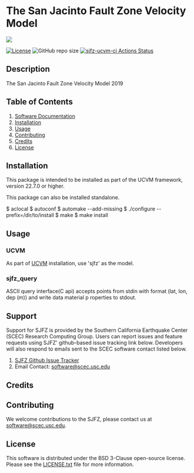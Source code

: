 # The San Jacinto Fault Zone Velocity Model

<a href="https://github.com/sceccode/sjfz.git"><img src="https://github.com/sceccode/sjfz/wiki/images/sjfz_logo.png"></a>

[![License](https://img.shields.io/badge/License-BSD_3--Clause-blue.svg)](https://opensource.org/licenses/BSD-3-Clause)
![GitHub repo size](https://img.shields.io/github/repo-size/sceccode/sjfz)
[![sjfz-ucvm-ci Actions Status](https://github.com/SCECcode/sjfz/workflows/sjfz-ucvm-ci/badge.svg)](https://github.com/SCECcode/sjfz/actions)

## Description

The San Jacinto Fault Zone Velocity Model
2019

## Table of Contents
1. [Software Documentation](https://github.com/SCECcode/sjfz/wiki)
2. [Installation](#installation)
3. [Usage](#usage)
4. [Contributing](#contributing)
5. [Credits](#credit)
6. [License](#license)

## Installation

This package is intended to be installed as part of the UCVM framework,
version 22.7.0 or higher. 

This package can also be installed standalone.

$ aclocal
$ autoconf
$ automake --add-missing
$ ./configure --prefix=/dir/to/install
$ make
$ make install

## Usage

### UCVM

As part of [UCVM](https://github.com/SCECcode/ucvm) installation, use 'sjfz' as the model.

### sjfz_query

ASCII query interface(C api) accepts points from stdin with format (lat, lon, dep (m)) and write
data material p roperties to stdout.

## Support
Support for SJFZ is provided by the Southern California Earthquake Center
(SCEC) Research Computing Group.  Users can report issues and feature requests
using SJFZ' github-based issue tracking link below. Developers will also
respond to emails sent to the SCEC software contact listed below.
1. [SJFZ Github Issue Tracker](https://github.com/SCECcode/sjfz/issues)
2. Email Contact: software@scec.usc.edu

## Credits

## Contributing
We welcome contributions to the SJFZ, please contact us at software@scec.usc.edu.

## License
This software is distributed under the BSD 3-Clause open-source license.
Please see the [LICENSE.txt](LICENSE.txt) file for more information.
